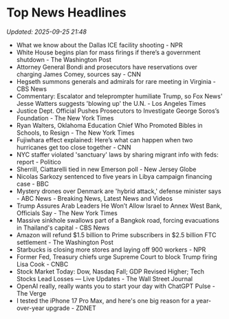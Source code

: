 # Top News Headlines

_Updated: 2025-09-25 21:48_

- What we know about the Dallas ICE facility shooting - NPR
- White House begins plan for mass firings if there’s a government shutdown - The Washington Post
- Attorney General Bondi and prosecutors have reservations over charging James Comey, sources say - CNN
- Hegseth summons generals and admirals for rare meeting in Virginia - CBS News
- Commentary: Escalator and teleprompter humiliate Trump, so Fox News' Jesse Watters suggests 'blowing up' the U.N. - Los Angeles Times
- Justice Dept. Official Pushes Prosecutors to Investigate George Soros’s Foundation - The New York Times
- Ryan Walters, Oklahoma Education Chief Who Promoted Bibles in Schools, to Resign - The New York Times
- Fujiwhara effect explained: Here’s what can happen when two hurricanes get too close together - CNN
- NYC staffer violated 'sanctuary' laws by sharing migrant info with feds: report - Politico
- Sherrill, Ciattarelli tied in new Emerson poll - New Jersey Globe
- Nicolas Sarkozy sentenced to five years in Libya campaign financing case - BBC
- Mystery drones over Denmark are 'hybrid attack,' defense minister says - ABC News - Breaking News, Latest News and Videos
- Trump Assures Arab Leaders He Won’t Allow Israel to Annex West Bank, Officials Say - The New York Times
- Massive sinkhole swallows part of a Bangkok road, forcing evacuations in Thailand's capital - CBS News
- Amazon will refund $1.5 billion to Prime subscribers in $2.5 billion FTC settlement - The Washington Post
- Starbucks is closing more stores and laying off 900 workers - NPR
- Former Fed, Treasury chiefs urge Supreme Court to block Trump firing Lisa Cook - CNBC
- Stock Market Today: Dow, Nasdaq Fall; GDP Revised Higher; Tech Stocks Lead Losses — Live Updates - The Wall Street Journal
- OpenAI really, really wants you to start your day with ChatGPT Pulse - The Verge
- I tested the iPhone 17 Pro Max, and here's one big reason for a year-over-year upgrade - ZDNET